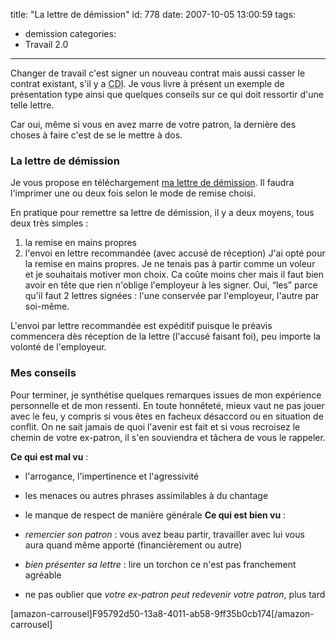 title: "La lettre de démission"
id: 778
date: 2007-10-05 13:00:59
tags: 
- demission
categories: 
- Travail 2.0
---

Changer de travail c'est signer un nouveau contrat mais aussi casser le contrat existant, s'il y a <acronym title="Contrat à Durée Indéterminée">CDI</acronym>. Je vous livre à présent un exemple de présentation type ainsi que quelques conseils sur ce qui doit ressortir d'une telle lettre.

Car oui, même si vous en avez marre de votre patron, la dernière des choses à faire c'est de se le mettre à dos.
<!--more-->

### La lettre de démission

Je vous propose en téléchargement [ma lettre de démission](https://oncletom.io/images/2007/10/demission-type.pdf "Lettre-type de démission"). Il faudra l'imprimer une ou deux fois selon le mode de remise choisi.

En pratique pour remettre sa lettre de démission, il y a deux moyens, tous deux très simples :

1.  la remise en mains propres
2.  l'envoi en lettre recommandée (avec accusé de réception)
J'ai opté pour la remise en mains propres. Je ne tenais pas à partir comme un voleur et je souhaitais motiver mon choix. Ca coûte moins cher mais il faut bien avoir en tête que rien n'oblige l'employeur à les signer. Oui, <q>les</q> parce qu'il faut 2 lettres signées : l'une conservée par l'employeur, l'autre par soi-même.

L'envoi par lettre recommandée est expéditif puisque le préavis commencera dès réception de la lettre (l'accusé faisant foi), peu importe la volonté de l'employeur.

### Mes conseils

Pour terminer, je synthétise quelques remarques issues de mon expérience personnelle et de mon ressenti. En toute honnêteté, mieux vaut ne pas jouer avec le feu, y compris si vous êtes en facheux désaccord ou en situation de conflit. On ne sait jamais de quoi l'avenir est fait et si vous recroisez le chemin de votre ex-patron, il s'en souviendra et tâchera de vous le rappeler.

**Ce qui est mal vu** :

*   l'arrogance, l'impertinence et l'agressivité
*   les menaces ou autres phrases assimilables à du chantage
*   le manque de respect de manière générale
**Ce qui est bien vu** :

*   _remercier son patron_ : vous avez beau partir, travailler avec lui vous aura quand même apporté (financièrement ou autre)
*   _bien présenter sa lettre_ : lire un torchon ce n'est pas franchement agréable
*   ne pas oublier que _votre ex-patron peut redevenir votre patron_, plus tard

[amazon-carrousel]F95792d50-13a8-4011-ab58-9ff35b0cb174[/amazon-carrousel]